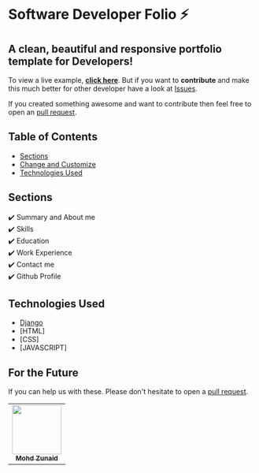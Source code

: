 # Software Developer Folio ⚡️ 
## A clean, beautiful and responsive portfolio template for Developers!
To view a live example, **[click here](https://moohdzunaid.herokuapp.com)**.
But if you want to **contribute** and make this much better for other developer have a look at [Issues](https://github.com/mdzunaid2718/Portfolio/issues).

If you created something awesome and want to contribute then feel free to open an [pull request]().

## Table of Contents
- [Sections](#sections)
- [Change and Customize](#change-and-customize-every-section-according-to-your-need)
- [Technologies Used](#technologies-used)

## Sections
✔️ Summary and About me\
✔️ Skills\
✔️ Education\
✔️ Work Experience\
✔️ Contact me\
✔️ Github Profile

## Technologies Used 

- [Django](https:/djangoproject.com/)
- [HTML]
- [CSS]
- [JAVASCRIPT]



## For the Future
If you can help us with these. Please don't hesitate to open a [pull request](https://github.com/mdzunaid2718/portfolio/pulls).

<table>
  <tr>
    <td align="center"><a href="https://github.com/mdzunaid2718"><img src="" width="100px;" alt=""/><br /><sub><b>Mohd Zunaid</b></sub></a></td>
  </tr>
</table>
